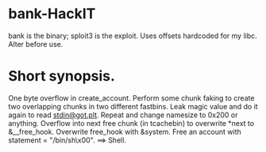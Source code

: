# bank-HackIT
bank is the binary; sploit3 is the exploit.
Uses offsets hardcoded for my libc. Alter before use.

# Short synopsis.
One byte overflow in create_account. 
Perform some chunk faking to create two overlapping chunks in two different fastbins.
Leak magic value and do it again to read stdin@got.plt.
Repeat and change namesize to 0x200 or anything.
Overflow into next free chunk (in tcachebin) to overwrite *next to &__free_hook.
Overwrite free_hook with &system.
Free an account with statement = "/bin/sh\x00".
==> Shell.
